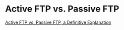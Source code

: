 # Active FTP vs. Passive FTP

[Active FTP vs. Passive FTP, a Definitive Explanation](http://slacksite.com/other/ftp.html)
